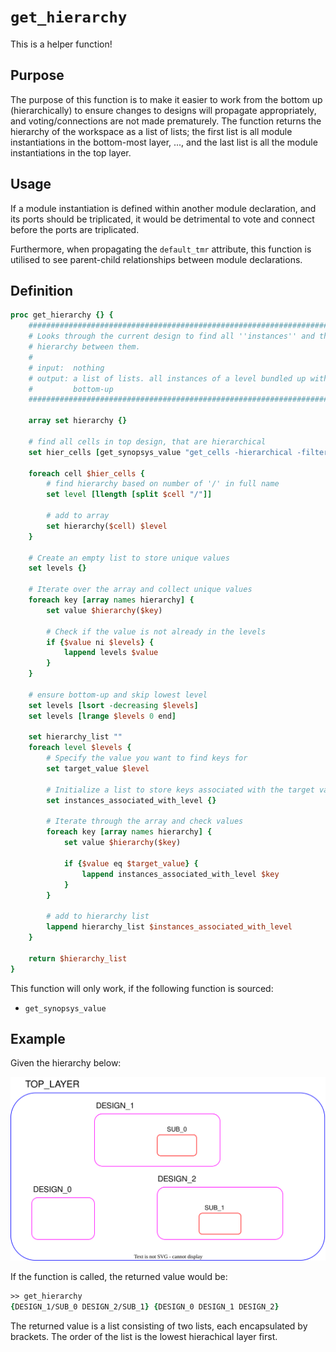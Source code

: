 [get_hierarchy_figure]: ../figures/helper_functions/get_hierarchy.drawio.svg

# ```get_hierarchy```

This is a helper function!

## Purpose

The purpose of this function is to make it easier to work from the bottom up (hierarchically) to ensure changes to designs will propagate appropriately, and voting/connections are not made prematurely. The function returns the hierarchy of the workspace as a list of lists; the first list is all module instantiations in the bottom-most layer, ..., and the last list is all the module instantiations in the top layer.

## Usage

If a module instantiation is defined within another module declaration, and its ports should be triplicated, it would be detrimental to vote and connect before the ports are triplicated.

Furthermore, when propagating the ```default_tmr``` attribute, this function is utilised to see parent-child relationships between module declarations.

## Definition

```tcl
proc get_hierarchy {} {
    #######################################################################
    # Looks through the current design to find all ''instances'' and the
    # hierarchy between them. 
    #
    # input:  nothing
    # output: a list of lists. all instances of a level bundled up with {}
    #         bottom-up
    #######################################################################

    array set hierarchy {}

    # find all cells in top design, that are hierarchical 
    set hier_cells [get_synopsys_value "get_cells -hierarchical -filter is_hierarchical==\"true\""]

    foreach cell $hier_cells {
        # find hierarchy based on number of '/' in full name
        set level [llength [split $cell "/"]]

        # add to array
        set hierarchy($cell) $level
    }

    # Create an empty list to store unique values
    set levels {}

    # Iterate over the array and collect unique values
    foreach key [array names hierarchy] {
        set value $hierarchy($key)
        
        # Check if the value is not already in the levels
        if {$value ni $levels} {
            lappend levels $value
        }
    }

    # ensure bottom-up and skip lowest level
    set levels [lsort -decreasing $levels]
    set levels [lrange $levels 0 end]
    
    set hierarchy_list ""
    foreach level $levels {
        # Specify the value you want to find keys for
        set target_value $level

        # Initialize a list to store keys associated with the target value
        set instances_associated_with_level {}

        # Iterate through the array and check values
        foreach key [array names hierarchy] {
            set value $hierarchy($key)
            
            if {$value eq $target_value} {
                lappend instances_associated_with_level $key
            }
        }

        # add to hierarchy list
        lappend hierarchy_list $instances_associated_with_level
    }

    return $hierarchy_list
}
```

This function will only work, if the following function is sourced:

* ```get_synopsys_value```

## Example

Given the hierarchy below:

![get_driven_pins used on example circuit. Red textcolor indicates the input to the function call, and blue indicates the return.][get_hierarchy_figure]

If the function is called, the returned value would be:

```tcl
>> get_hierarchy
{DESIGN_1/SUB_0 DESIGN_2/SUB_1} {DESIGN_0 DESIGN_1 DESIGN_2}
```

The returned value is a list consisting of two lists, each encapsulated by brackets. The order of the list is the lowest hierachical layer first.
